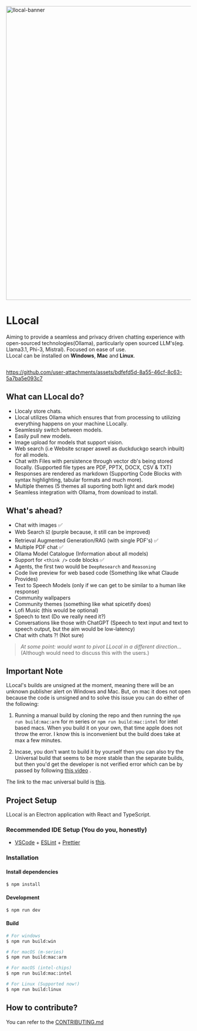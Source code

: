 <img src="https://github.com/kartikm7/llocal/assets/108652656/6111dfe5-bd73-439f-8006-9c2947cd2f15" alt="llocal-banner" width="800" />

# LLocal

Aiming to provide a seamless and privacy driven chatting experience with open-sourced technologies(Ollama), particularly open sourced LLM's(eg. Llama3.1, Phi-3, Mistral). Focused on ease of use.
<br />LLocal can be installed on ****Windows****, ****Mac**** and ****Linux****.

<a target="_blank" href="https://discord.gg/ygrrVJA6Th"><img src="https://dcbadge.limes.pink/api/server/ygrrVJA6Th" alt="" /></a>

https://github.com/user-attachments/assets/bdfefd5d-8a55-46cf-8c63-5a7ba5e093c7

## What can LLocal do?



- Llocaly store chats.
- Llocal utilizes Ollama which ensures that from processing to utilizing everything happens on your machine LLocally.
- Seamlessly switch between models.
- Easily pull new models.
- Image upload for models that support vision.
- Web search (i.e Website scraper aswell as duckduckgo search inbuilt) for all models.
- Chat with Files with persistence through vector db's being stored llocally. (Supported file types are PDF, PPTX, DOCX, CSV & TXT)
- Responses are rendered as markdown (Supporting Code Blocks with syntax highlighting, tabular formats and much more).
- Multiple themes (5 themes all suporting both light and dark mode)
- Seamless integration with Ollama, from download to install.

## What's ahead?
- Chat with images ✅
- Web Search ☑️ (purple because, it still can be improved)
- Retrieval Augmented Generation/RAG (with single PDF's) ✅
- Multiple PDF chat ✅
- Ollama Model Catalogue (Information about all models)
- Support for `<think />` code blocks ✅
- Agents, the first two would be `DeepResearch` and `Reasoning`
- Code live preview for web based code (Something like what Claude Provides)
- Text to Speech Models (only if we can get to be similar to a human like response)
- Community wallpapers
- Community themes (something like what spicetify does)
- Lofi Music (this would be optional)
- Speech to text (Do we really need it?)
- Conversations like those with ChatGPT (Speech to text input and text to speech output, but the aim would be low-latency)
- Chat with chats ?! (Not sure)

> *At some point: would want to pivot LLocal in a different direction...* (Although would need to discuss this with the users.)


## Important Note
LLocal's builds are unsigned at the moment, meaning there will be an unknown publisher alert on Windows and Mac. But, on mac it does not open because the code is unsigned and to solve this issue you can do either of the following:

1. Running a manual build by cloning the repo and then running the `npm run build:mac:arm` for m series or `npm run build:mac:intel` for intel based macs. When you build it on your own, that time apple does not throw the error. I know this is inconvenient but the build does take at max a few minutes.

2. Incase, you don't want to build it by yourself then you can also try the Universal build that seems to be more stable than the separate builds, but then you'd get the developer is not verified error which can be by passed by following [this video](https://m.youtube.com/watch?v=aQRbftg80kg) .

The link to the mac universal build is [this](https://github.com/kartikm7/llocal/releases/download/v1.0.0-beta.5/LLocal-1.0.0-beta.5-mac.zip).



## Project Setup

LLocal is an Electron application with React and TypeScript.

### Recommended IDE Setup (You do you, honestly)

- [VSCode](https://code.visualstudio.com/) + [ESLint](https://marketplace.visualstudio.com/items?itemName=dbaeumer.vscode-eslint) + [Prettier](https://marketplace.visualstudio.com/items?itemName=esbenp.prettier-vscode)

### Installation

#### Install dependencies

```bash
$ npm install
```

#### Development

```bash
$ npm run dev
```

#### Build

```bash
# For windows
$ npm run build:win

# For macOS (m-series)
$ npm run build:mac:arm

# For macOS (intel-chips)
$ npm run build:mac:intel

# For Linux (Supported now!)
$ npm run build:linux
```
## How to contribute?
You can refer to the [CONTRIBUTING.md](https://github.com/kartikm7/llocal/blob/master/CONTRIBUTING.md)
